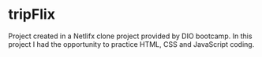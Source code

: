 # tripFlix

Project created in a Netlifx clone project provided by DIO bootcamp. In this project I had the opportunity to practice HTML, CSS and JavaScript coding.
